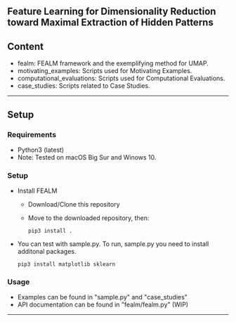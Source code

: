 ## Feature Learning for Dimensionality Reduction toward Maximal Extraction of Hidden Patterns

Content
-----
* fealm: FEALM framework and the exemplifying method for UMAP.
* motivating_examples: Scripts used for Motivating Examples.
* computational_evaluations: Scripts used for Computational Evaluations.
* case_studies: Scripts related to Case Studies.

<!-- * Note: The UI is available in this repository: https://github.com/takanori-fujiwara/fealm-ui -->

******

Setup
-----

### Requirements
* Python3 (latest)
* Note: Tested on macOS Big Sur and Winows 10.

### Setup

* Install FEALM

  * Download/Clone this repository

  * Move to the downloaded repository, then:

    `pip3 install .`

* You can test with sample.py. To run, sample.py you need to install additonal packages.

    `pip3 install matplotlib sklearn`

### Usage
* Examples can be found in "sample.py" and "case_studies"
* API documentation can be found in "fealm/fealm.py" (WIP)

******
